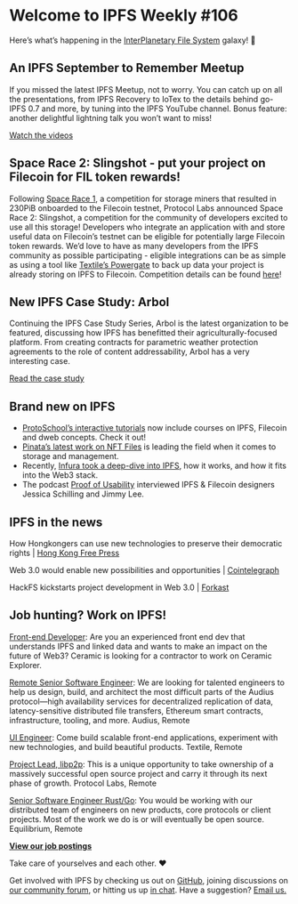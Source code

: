 # Welcome to IPFS Weekly #106

Here’s what’s happening in the [InterPlanetary File System](https://ipfs.io/) galaxy! 🚀

## An IPFS September to Remember Meetup 
If you missed the latest IPFS Meetup, not to worry. You can catch up on all the presentations, from IPFS Recovery to IoTex to the details behind go-IPFS 0.7 and more, by tuning into the IPFS YouTube channel. Bonus feature: another delightful lightning talk you won’t want to miss!

[Watch the videos](https://blog.ipfs.io/2020-09-18-ipfs-meetup-sep2020/)

## Space Race 2: Slingshot - put your project on Filecoin for FIL token rewards!
Following [Space Race 1](https://spacerace.filecoin.io/), a competition for storage miners that resulted in 230PiB onboarded to the Filecoin testnet, Protocol Labs announced Space Race 2: Slingshot, a competition for the community of developers excited to use all this storage! Developers who integrate an application with and store useful data on Filecoin’s testnet can be eligible for potentially large Filecoin token rewards. We’d love to have as many developers from the IPFS community as possible participating - eligible integrations can be as simple as using a tool like [Textile’s Powergate](https://docs.textile.io/powergate/) to back up data your project is already storing on IPFS to Filecoin. Competition details can be found [here](https://filecoin.io/blog/announcing-sr2-slingshot/)!

## New IPFS Case Study: Arbol
Continuing the IPFS Case Study Series, Arbol is the latest organization to be featured, discussing how IPFS has benefitted their agriculturally-focused platform. From creating contracts for parametric weather protection agreements to the role of content addressability, Arbol has a very interesting case. 

[Read the case study](https://docs.ipfs.io/concepts/case-study-arbol/)

## Brand new on IPFS
* [ProtoSchool’s interactive tutorials](https://proto.school/tutorials) now include courses on IPFS, Filecoin and dweb concepts. Check it out!
* [Pinata’s latest work on NFT Files](https://medium.com/pinata/the-file-requirements-for-nfts-a20ea3ac524b) is leading the field when it comes to storage and management. 
* Recently, [Infura took a deep-dive into IPFS](https://blog.infura.io/an-introduction-to-ipfs/), how it works, and how it fits into the Web3 stack. 
* The podcast [Proof of Usability](https://anchor.fm/z-herring/episodes/Protocols-are-the-ultimate-hyper-object---Talking-Design-Philosophy-w-Jessica-Schilling-and-Jim-Lee-ejnn3o/a-a37rllr) interviewed IPFS & Filecoin designers Jessica Schilling and Jimmy Lee. 


## IPFS in the news
How Hongkongers can use new technologies to preserve their democratic rights | [Hong Kong Free Press](https://hongkongfp.com/2020/09/16/how-hongkongers-can-use-new-technologies-to-preserve-their-democratic-rights/) 

Web 3.0 would enable new possibilities and opportunities | [Cointelegraph](https://cointelegraph.com/news/web-3-0-would-enable-new-possibilities-and-opportunities)

HackFS kickstarts project development in Web 3.0 | [Forkast](https://forkast.news/hackfs-kickstarts-project-development-protocol-labs/)


## Job hunting? Work on IPFS!
[Front-end Developer](https://twitter.com/ceramicnetwork/status/1305886402886995968): Are you an experienced front end dev that understands IPFS and linked data and wants to make an impact on the future of Web3? Ceramic is looking for a contractor to work on Ceramic Explorer.

[Remote Senior Software Engineer](https://jobs.lever.co/audius): We are looking for talented engineers to help us design, build, and architect the most difficult parts of the Audius protocol—high availability services for decentralized replication of data, latency-sensitive distributed file transfers, Ethereum smart contracts, infrastructure, tooling, and more. Audius, Remote

[UI Engineer](https://textile.breezy.hr/p/2efb847aca79-ui-engineer): Come build scalable front-end applications, experiment with new technologies, and build beautiful products. Textile, Remote

[Project Lead, libp2p](https://jobs.lever.co/protocol/27ff3891-6e13-4aa8-b43a-734715e85a26): This is a unique opportunity to take ownership of a massively successful open source project and carry it through its next phase of growth. Protocol Labs, Remote

[Senior Software Engineer Rust/Go](https://www.notion.so/Hiring-Senior-Software-Engineer-Rust-Go-e6c94ccc261f426c80a483c7fc642412): You would be working with our distributed team of engineers on new products, core protocols or client projects. Most of the work we do is or will eventually be open source. Equilibrium, Remote

**[View our job postings](https://jobs.lever.co/protocol)**

Take care of yourselves and each other. ❤️

Get involved with IPFS by checking us out on [GitHub](https://github.com/ipfs), joining discussions on [our community forum](https://discuss.ipfs.io/), or hitting us up [in chat](https://riot.im/app/#/room/#ipfs:matrix.org). Have a suggestion? [Email us.](mailto:newsletter@ipfs.io)
